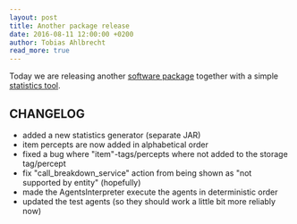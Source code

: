 ```yaml
---
layout: post
title: Another package release
date: 2016-08-11 12:00:00 +0200
author: Tobias Ahlbrecht
read_more: true
---
```


Today we are releasing another [software package](/2016/massim-2016-1.3-bin.tar.gz) together with a simple [statistics tool](/2016/statistics-1.0.zip).

CHANGELOG
---------

* added a new statistics generator (separate JAR)
* item percepts are now added in alphabetical order
* fixed a bug where "item"-tags/percepts where not added to the storage tag/percept
* fix "call_breakdown_service" action from being shown as "not supported by entity" (hopefully)
* made the AgentsInterpreter execute the agents in deterministic order
* updated the test agents (so they should work a little bit more reliably now)
